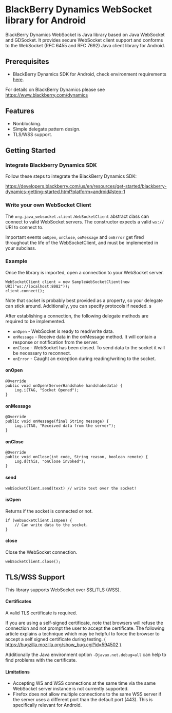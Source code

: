 # BlackBerry Dynamics WebSocket library for Android

BlackBerry Dynamics WebSocket is Java library based on Java WebSocket and GDSocket. It provides secure WebSocket client support and conforms to the WebSocket (RFC 6455 and RFC 7692) Java client library for Android.

## Prerequisites

- BlackBerry Dynamics SDK for Android, check environment requirements [here](https://docs.blackberry.com/en/development-tools/blackberry-dynamics-sdk-android/).

For details on BlackBerry Dynamics please see https://www.blackberry.com/dynamics

## Features
- Nonblocking.
- Simple delegate pattern design.
- TLS/WSS support.

## Getting Started

### Integrate Blackberry Dynamics SDK
Follow these steps to integrate the BlackBerry Dynamics SDK:

https://developers.blackberry.com/us/en/resources/get-started/blackberry-dynamics-getting-started.html?platform=android#step-1

### Write your own WebSocket Client
The `org.java_websocket.client.WebSocketClient` abstract class can connect to valid WebSocket servers. The constructor expects a valid `ws://` URI to connect to. 

Important events `onOpen`, `onClose`, `onMessage` and `onError` get fired throughout the life of the WebSocketClient, and must be implemented in your subclass.

### Example

Once the library is imported, open a connection to your WebSocket server. 
```
WebSocketClient client = new SampleWebSocketClient(new URI("ws://localhost:8082"));
client.connect();
```
Note that socket is probably best provided as a property, so your delegate can stick around. Additionally, you can specify protocols if needed.
s

After establishing a connection, the following delegate methods are required to be implemented.
- `onOpen` - WebSocket is ready to read/write data.
- `onMessage` - Receive data in the onMessage method. It will contain a response or notification from the server.
- `onClose` - WebSocket has been closed. To send data to the socket it will be necessary to reconnect.
- `onError` - Caught an exception during reading/writing to the socket.


#### onOpen
```
@Override
public void onOpen(ServerHandshake handshakedata) {
    Log.i(TAG, "Socket Opened");
}
```

#### onMessage
```
@Override
public void onMessage(final String message) {
    Log.i(TAG, "Received data from the server");        
}
```

#### onClose
```
@Override
public void onClose(int code, String reason, boolean remote) {
    Log.d(this, "onClose invoked");
}
```

#### send
`webSocketClient.send(text) // write text over the socket!`

#### isOpen
Returns if the socket is connected or not.
```
if (webSocketClient.isOpen) {
    // Can write data to the socket.
}
```
#### close
Close the WebSocket connection.

`webSocketClient.close();`


## TLS/WSS Support
This library supports WebSocket over SSL/TLS (WSS). 

#### Certificates
A valid TLS certificate is required. 

If you are using a self-signed certificate, note that browsers will refuse the connection and not prompt the user to accept the certificate. The following article explains a technique which may be helpful to force the browser to accept a self signed certificate during testing. ( https://bugzilla.mozilla.org/show_bug.cgi?id=594502 ). 

Additionally the Java environment option `-Djavax.net.debug=all` can help to find problems with the certificate.

#### Limitations
- Accepting WS and WSS connections at the same time via the same WebSocket server instance is not currently supported. 
- Firefox does not allow multiple connections to the same WSS server if the server uses a different port than the default port (443). This is specifically relevant for Android.
